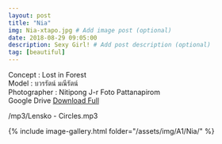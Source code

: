 ```yaml
---
layout: post
title: "Nia"
img: Nia-xtapo.jpg # Add image post (optional)
date: 2018-08-29 09:05:00
description: Sexy Girl! # Add post description (optional)
tag: [beautiful]
---
```

Concept : Lost in Forest  
Model : บวรรัตน์ มณีรัตน์  
Photographer : Nitipong J-r Foto Pattanapirom  
Google Drive [Download Full](http://gestyy.com/e0BQNy)  

/mp3/Lensko - Circles.mp3

{% include image-gallery.html folder="/assets/img/A1/Nia/" %}
